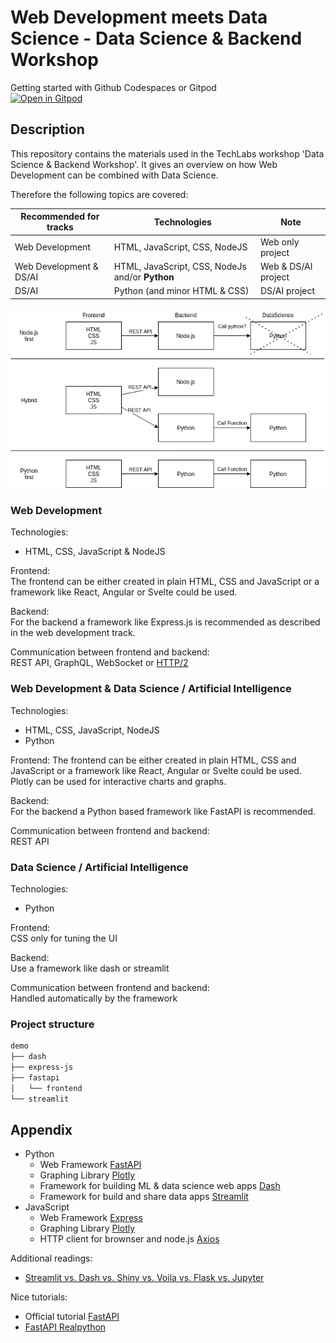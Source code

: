 # Web Development meets Data Science - Data Science & Backend Workshop

Getting started with Github Codespaces or Gitpod  
[![Open in Gitpod](https://gitpod.io/button/open-in-gitpod.svg)](https://gitpod.io/#https://github.com/NJannasch/techlabs-dortmund-wd-dsai)

## Description
This repository contains the materials used in the TechLabs workshop 'Data Science & Backend Workshop'.
It gives an overview on how Web Development can be combined with Data Science.

Therefore the following topics are covered:

| Recommended for tracks | Technologies | Note |
| - | - | - |
| Web Development | HTML, JavaScript, CSS, NodeJS | Web only project |
| Web Development & DS/AI | HTML, JavaScript, CSS, NodeJs and/or **Python** | Web & DS/AI project |
| DS/AI | Python (and minor HTML & CSS) | DS/AI project |

![frontendbackend.drawio.png](frontendbackend.drawio.png)

### Web Development
Technologies:
- HTML, CSS, JavaScript & NodeJS

Frontend:  
The frontend can be either created in plain HTML, CSS and JavaScript or a framework like React, Angular or Svelte could be used.

Backend:  
For the backend a framework like Express.js is recommended as described in the web development track.

Communication between frontend and backend:  
REST API, GraphQL, WebSocket or [HTTP/2](https://www.infoq.com/articles/websocket-and-http2-coexist/)

### Web Development & Data Science / Artificial Intelligence
Technologies:
- HTML, CSS, JavaScript, NodeJS
- Python

Frontend:
The frontend can be either created in plain HTML, CSS and JavaScript or a framework like React, Angular or Svelte could be used.  
Plotly can be used for interactive charts and graphs.

Backend:  
For the backend a Python based framework like FastAPI is recommended.

Communication between frontend and backend:  
REST API

### Data Science / Artificial Intelligence
Technologies:
- Python

Frontend:  
CSS only for tuning the UI

Backend:  
Use a framework like dash or streamlit 

Communication between frontend and backend:  
Handled automatically by the framework


### Project structure
```bash
demo
├── dash
├── express-js
├── fastapi
│   └── frontend
└── streamlit
```


## Appendix
- Python
  - Web Framework [FastAPI](https://fastapi.tiangolo.com/)
  - Graphing Library [Plotly](https://plotly.com/graphing-libraries/)
  - Framework for building ML & data science web apps [Dash](https://dash.plotly.com/)
  - Framework for build and share data apps [Streamlit](https://streamlit.io/)
- JavaScript
  - Web Framework [Express](https://expressjs.com/)
  - Graphing Library [Plotly](https://plotly.com/graphing-libraries/)
  - HTTP client for brownser and node.js [Axios](https://axios-http.com/)

Additional readings:
- [Streamlit vs. Dash vs. Shiny vs. Voila vs. Flask vs. Jupyter](https://www.datarevenue.com/en-blog/data-dashboarding-streamlit-vs-dash-vs-shiny-vs-voila)


Nice tutorials:
- Official tutorial [FastAPI](https://fastapi.tiangolo.com/tutorial/)
- [FastAPI Realpython](https://realpython.com/fastapi-python-web-apis/)